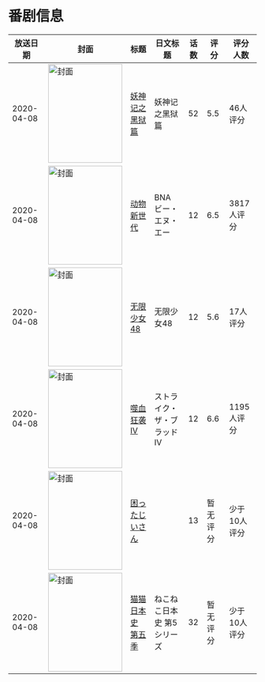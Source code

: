 # 番剧信息

|放送日期|封面|标题|日文标题|话数|评分|评分人数|
|---|---|---|---|---|---|---|
|2020-04-08|<img src="//lain.bgm.tv/pic/cover/c/36/bf/277163_FWjx1.jpg" alt="封面" style="width:150px;height:200px;object-fit:cover;">|[妖神记之黑狱篇](https://bangumi.tv/subject/277163)|妖神记之黑狱篇|52|5.5|46人评分|
|2020-04-08|<img src="//lain.bgm.tv/pic/cover/c/24/5a/285905_3tF33.jpg" alt="封面" style="width:150px;height:200px;object-fit:cover;">|[动物新世代](https://bangumi.tv/subject/285905)|BNA ビー・エヌ・エー|12|6.5|3817人评分|
|2020-04-08|<img src="//lain.bgm.tv/pic/cover/c/68/f8/286347_kWNyE.jpg" alt="封面" style="width:150px;height:200px;object-fit:cover;">|[无限少女48](https://bangumi.tv/subject/286347)|无限少女48|12|5.6|17人评分|
|2020-04-08|<img src="//lain.bgm.tv/pic/cover/c/2a/0e/292073_fJH89.jpg" alt="封面" style="width:150px;height:200px;object-fit:cover;">|[噬血狂袭 IV](https://bangumi.tv/subject/292073)|ストライク・ザ・ブラッド IV|12|6.6|1195人评分|
|2020-04-08|<img src="//lain.bgm.tv/pic/cover/c/92/c3/295683_t7zhY.jpg" alt="封面" style="width:150px;height:200px;object-fit:cover;">|[困ったじいさん](https://bangumi.tv/subject/295683)||13|暂无评分|少于10人评分|
|2020-04-08|<img src="//lain.bgm.tv/pic/cover/c/21/ea/303891_YEqX3.jpg" alt="封面" style="width:150px;height:200px;object-fit:cover;">|[猫猫日本史 第五季](https://bangumi.tv/subject/303891)|ねこねこ日本史 第5シリーズ|32|暂无评分|少于10人评分|
